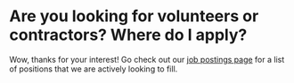 # **Are you looking for volunteers or contractors? Where do I apply?**

Wow, thanks for your interest!  Go check out our [job postings page][1] for a list of positions that we are actively looking to fill.

[1]: /jobs
